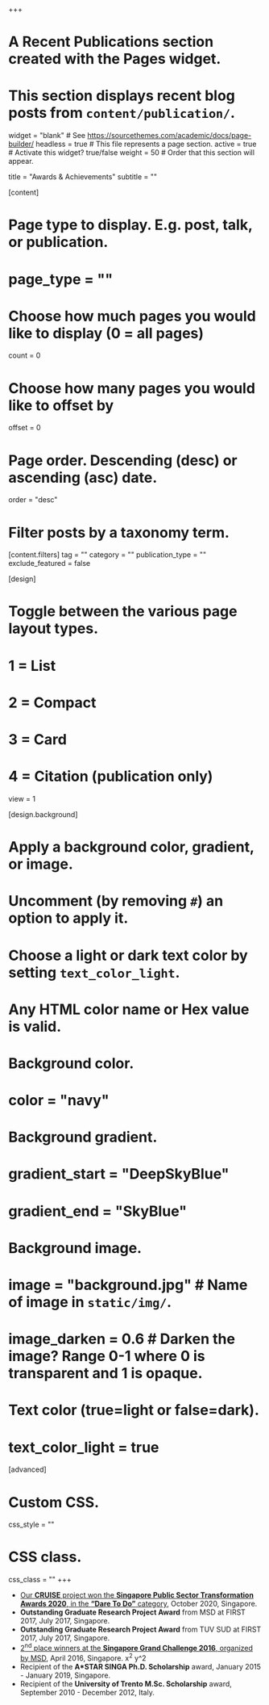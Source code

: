 +++
# A Recent Publications section created with the Pages widget.
# This section displays recent blog posts from `content/publication/`.

widget = "blank"  # See https://sourcethemes.com/academic/docs/page-builder/
headless = true  # This file represents a page section.
active = true  # Activate this widget? true/false
weight = 50  # Order that this section will appear.

title = "Awards & Achievements"
subtitle = ""

[content]
  # Page type to display. E.g. post, talk, or publication.
  # page_type = ""
  
  # Choose how much pages you would like to display (0 = all pages)
  count = 0
  
  # Choose how many pages you would like to offset by
  offset = 0

  # Page order. Descending (desc) or ascending (asc) date.
  order = "desc"

  # Filter posts by a taxonomy term.
  [content.filters]
    tag = ""
    category = ""
    publication_type = ""
    exclude_featured = false
  
[design]
  # Toggle between the various page layout types.
  #   1 = List
  #   2 = Compact
  #   3 = Card
  #   4 = Citation (publication only)
  view = 1
  
[design.background]
  # Apply a background color, gradient, or image.
  #   Uncomment (by removing `#`) an option to apply it.
  #   Choose a light or dark text color by setting `text_color_light`.
  #   Any HTML color name or Hex value is valid.
    
  # Background color.
  # color = "navy"
  
  # Background gradient.
  # gradient_start = "DeepSkyBlue"
  # gradient_end = "SkyBlue"
  
  # Background image.
  # image = "background.jpg"  # Name of image in `static/img/`.
  # image_darken = 0.6  # Darken the image? Range 0-1 where 0 is transparent and 1 is opaque.

  # Text color (true=light or false=dark).
  # text_color_light = true  
  
[advanced]
 # Custom CSS. 
 css_style = ""
 
 # CSS class.
 css_class = ""
+++

  * [Our **CRUISE** project won the **Singapore Public Sector Transformation Awards 2020**, in the **“Dare To Do”** category](https://www.a-star.edu.sg/Research/our-people/honours-and-accolades?utm_source=homepage&utm_campaign=cruise-ing-to-a-win-&utm_medium=banner), October 2020, Singapore.
  * **Outstanding Graduate Research Project Award** from MSD at FIRST 2017, July 2017, Singapore.
  * **Outstanding Graduate Research Project Award** from TUV SUD at FIRST 2017, July 2017, Singapore.
  * [2<sup>nd</sup> place winners at the **Singapore Grand Challenge 2016**, organized by MSD](https://istd.sutd.edu.sg/news-events/event/news/award-sg-grand-challenge-2016/), April 2016, Singapore. x<sup>2</sup> y^2
  * Recipient of the **A\*STAR SINGA Ph.D. Scholarship** award, January 2015 - January 2019, Singapore.
  * Recipient of the **University of Trento M.Sc. Scholarship** award, September 2010 - December 2012, Italy.

